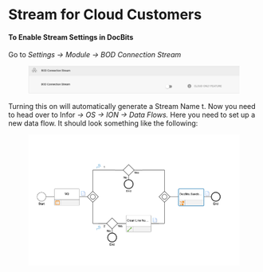 # Stream for Cloud Customers

#### To Enable Stream Settings in DocBits <a href="#to-enable-stream-settings-in-docbits" id="to-enable-stream-settings-in-docbits"></a>

Go to _Settings → Module → BOD Connection Stream_

<figure><img src="../../.gitbook/assets/image (223).png" alt=""><figcaption></figcaption></figure>

Turning this on will automatically generate a Stream Name t. Now you need to head over to Infor _→ OS  → ION  → Data Flows._ Here you need to set up a new data flow. It should look something like the following:

<figure><img src="../../.gitbook/assets/image (225).png" alt=""><figcaption></figcaption></figure>
